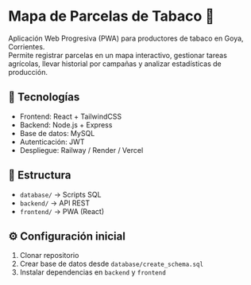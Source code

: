 # Mapa de Parcelas de Tabaco 🌱

Aplicación Web Progresiva (PWA) para productores de tabaco en Goya, Corrientes.  
Permite registrar parcelas en un mapa interactivo, gestionar tareas agrícolas, llevar historial por campañas y analizar estadísticas de producción.

## 🚀 Tecnologías
- Frontend: React + TailwindCSS
- Backend: Node.js + Express
- Base de datos: MySQL
- Autenticación: JWT
- Despliegue: Railway / Render / Vercel

## 📂 Estructura
- `database/` → Scripts SQL
- `backend/` → API REST
- `frontend/` → PWA (React)

## ⚙️ Configuración inicial
1. Clonar repositorio  
2. Crear base de datos desde `database/create_schema.sql`  
3. Instalar dependencias en `backend` y `frontend`
